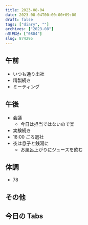 ```yaml
---
title: 2023-08-04
date: 2023-08-04T00:00:00+09:00
draft: false
tags: ["diary", ""]
archives: ["2023-08"]
n年日記: ["0804"]
slug: 874295
---
```


## 午前

- いつも通り出社
- 精製続き
- ミーティング

## 午後

- 会議
  - 今日は担当ではないので楽
- 実験続き
- 18:00 ごろ退社
- 夜は息子と銭湯に
  - お風呂上がりにジュースを飲む

## 体調

- 78

## その他

## 今日の Tabs
